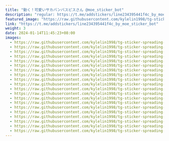 ```yaml
---
title: "動く！可愛いサカバンバスピスさん @moe_sticker_bot"
description: "regular: https://t.me/addstickers/line234395441f4c_by_moe_sticker_bot"
featured_image: "https://raw.githubusercontent.com/kylelin1998/tg-sticker-spreading-worldwide-images/main/img/6cf12f3e-ccd5-4869-89ef-cac51724819e.jpg"
link: "https://t.me/addstickers/line234395441f4c_by_moe_sticker_bot"
weight: 3
date: 2024-01-14T11:45:23+08:00
images:
  - https://raw.githubusercontent.com/kylelin1998/tg-sticker-spreading-worldwide-images/main/img/6cf12f3e-ccd5-4869-89ef-cac51724819e.jpg
  - https://raw.githubusercontent.com/kylelin1998/tg-sticker-spreading-worldwide-images/main/img/e89c317f-4f09-423f-a600-304b484a6373.jpg
  - https://raw.githubusercontent.com/kylelin1998/tg-sticker-spreading-worldwide-images/main/img/7c7f5820-51d0-4585-ac6b-c0bbdc9b53d1.jpg
  - https://raw.githubusercontent.com/kylelin1998/tg-sticker-spreading-worldwide-images/main/img/efe2dfff-bf19-445c-a23c-ccdafaf237c4.jpg
  - https://raw.githubusercontent.com/kylelin1998/tg-sticker-spreading-worldwide-images/main/img/bdc08493-b388-4d17-944a-7f01462b8a94.jpg
  - https://raw.githubusercontent.com/kylelin1998/tg-sticker-spreading-worldwide-images/main/img/e466d543-f826-4713-b0e2-5035d1e65ccd.jpg
  - https://raw.githubusercontent.com/kylelin1998/tg-sticker-spreading-worldwide-images/main/img/f4e6e3fd-687a-4db0-959d-718e3d027887.jpg
  - https://raw.githubusercontent.com/kylelin1998/tg-sticker-spreading-worldwide-images/main/img/832ca7cf-05ae-4a63-acb5-4fe1a2914e24.jpg
  - https://raw.githubusercontent.com/kylelin1998/tg-sticker-spreading-worldwide-images/main/img/0ba2a78e-e26e-4eb2-b1eb-0316c1bcf152.jpg
  - https://raw.githubusercontent.com/kylelin1998/tg-sticker-spreading-worldwide-images/main/img/d4e489e1-8139-434c-b5ca-9252163a8e03.jpg
  - https://raw.githubusercontent.com/kylelin1998/tg-sticker-spreading-worldwide-images/main/img/e1ed56b1-3517-47ea-82fb-ade4bc09a2cc.jpg
  - https://raw.githubusercontent.com/kylelin1998/tg-sticker-spreading-worldwide-images/main/img/64b9a679-3778-4de8-b24f-3b356b695bb0.jpg
  - https://raw.githubusercontent.com/kylelin1998/tg-sticker-spreading-worldwide-images/main/img/11948a24-4e1e-4983-b015-85e2cc180994.jpg
  - https://raw.githubusercontent.com/kylelin1998/tg-sticker-spreading-worldwide-images/main/img/754ab9c7-6adc-4b9f-8874-b664057ae2c3.jpg
  - https://raw.githubusercontent.com/kylelin1998/tg-sticker-spreading-worldwide-images/main/img/02871311-53a6-44eb-a378-29a01fb5696c.jpg
  - https://raw.githubusercontent.com/kylelin1998/tg-sticker-spreading-worldwide-images/main/img/dc7a80e3-e73c-467b-affb-4ce37cd04c7c.jpg
  - https://raw.githubusercontent.com/kylelin1998/tg-sticker-spreading-worldwide-images/main/img/a2fc7aa7-5b3e-458f-9c78-2e9cea9e6032.jpg
  - https://raw.githubusercontent.com/kylelin1998/tg-sticker-spreading-worldwide-images/main/img/25492ccf-a03a-413f-af17-fff0797c9f29.jpg
  - https://raw.githubusercontent.com/kylelin1998/tg-sticker-spreading-worldwide-images/main/img/8991959c-834a-4a18-9b77-f2bcd243c9c1.jpg
  - https://raw.githubusercontent.com/kylelin1998/tg-sticker-spreading-worldwide-images/main/img/7248b6de-76be-4684-96e1-13037803e9bd.jpg
---
```

